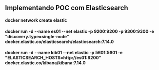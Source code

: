 ## Implementando POC com Elasticsearch

#### docker network create elastic

#### docker run -d --name es01 --net elastic -p 9200:9200 -p 9300:9300 -e "discovery.type=single-node" docker.elastic.co/elasticsearch/elasticsearch:7.14.0

#### docker run -d --name kib01 --net elastic -p 5601:5601 -e "ELASTICSEARCH_HOSTS=http://es01:9200" docker.elastic.co/kibana/kibana:7.14.0